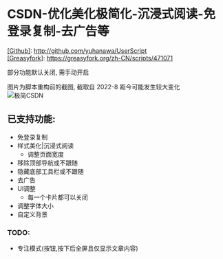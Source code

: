 # CSDN-优化美化极简化-沉浸式阅读-免登录复制-去广告等


[[Github]](https://github.com/yuhanawa/UserScript): http://github.com/yuhanawa/UserScript  
[[Greasyfork]](https://greasyfork.org/zh-CN/scripts/471071): https://greasyfork.org/zh-CN/scripts/471071
   
部分功能默认关闭, 需手动开启

图片为脚本重构前的截图, 截取自 2022-8 距今可能发生较大变化  
![极简CSDN](https://img1.imgtp.com/2023/07/24/h5NUVoYM.png)

## 已支持功能:

- 免登录复制
- 样式美化|沉浸式阅读
    - 调整页面宽度
- 移除顶部导航或不跟随
- 隐藏底部工具栏或不跟随
- 去广告
- UI调整
    - 每一个卡片都可以关闭
- 调整字体大小
- 自定义背景

### TODO:

- 专注模式(按钮,按下后全屏且仅显示文章内容)
